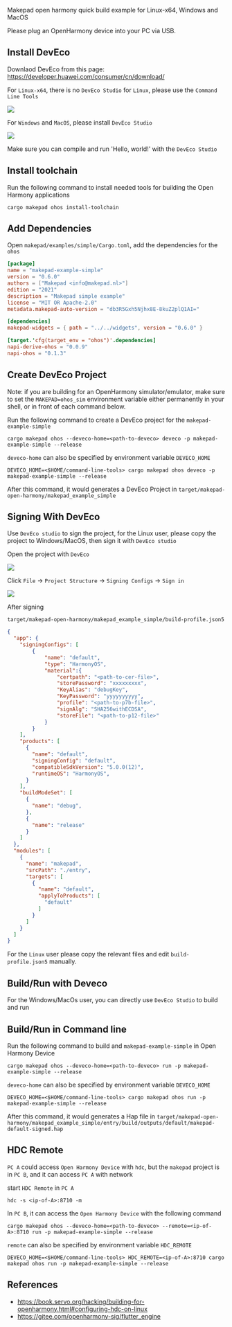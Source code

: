 Makepad open harmony quick build example for Linux-x64, Windows and MacOS

Please plug an OpenHarmony device into your PC via USB.

## Install DevEco
Downlaod DevEco from this page: <https://developer.huawei.com/consumer/cn/download/>

For `Linux-x64`, there is no `DevEco Studio` for `Linux`, please use the `Command Line Tools`

![](./pic/command-line.png)


For `Windows` and `MacOS`, please install `DevEco Studio`

![](./pic/deveco-studio.png)

Make sure you can compile and run 'Hello, world!' with the `DevEco Studio`


## Install toolchain

Run the following command to install needed tools for building the Open Harmony applications

```
cargo makepad ohos install-toolchain
```

## Add Dependencies
Open `makepad/examples/simple/Cargo.toml`, add the dependencies for the `ohos`
```toml
[package]
name = "makepad-example-simple"
version = "0.6.0"
authors = ["Makepad <info@makepad.nl>"]
edition = "2021"
description = "Makepad simple example"
license = "MIT OR Apache-2.0"
metadata.makepad-auto-version = "db3R5Gxh5Njhx8E-8kuZ2plQ1AI="

[dependencies]
makepad-widgets = { path = "../../widgets", version = "0.6.0" }

[target.'cfg(target_env = "ohos")'.dependencies]
napi-derive-ohos = "0.0.9"
napi-ohos = "0.1.3"
```

## Create DevEco Project

Note: if you are building for an OpenHarmony simulator/emulator, make sure to set the `MAKEPAD=ohos_sim` environment variable
either permanently in your shell, or in front of each command below.


Run the following command to create a DevEco project for the `makepad-example-simple`

```
cargo makepad ohos --deveco-home=<path-to-deveco> deveco -p makepad-example-simple --release
```

`deveco-home` can also be specified by environment variable `DEVECO_HOME`
```
DEVECO_HOME=<$HOME/command-line-tools> cargo makepad ohos deveco -p makepad-example-simple --release
```

After this command, it would generates a DevEco Project in `target/makepad-open-harmony/makepad_example_simple`

## Signing With DevEco
Use `DevEco studio` to sign the project, for the Linux user, please copy the project to Windows/MacOS, then sign it with `DevEco studio`

Open the project with `DevEco`

![](./pic/open-prj.png)

Click `File` -> `Project Structure` -> `Signing Configs` -> `Sign in`

![](./pic/signing.png)

After signing

`target/makepad-open-harmony/makepad_example_simple/build-profile.json5`
```json
{
  "app": {
    "signingConfigs": [
        {
            "name": "default",
            "type": "HarmonyOS",
            "material":{
                "certpath": "<path-to-cer-file>",
                "storePassword": "xxxxxxxxx",
                "KeyAlias": "debugKey",
                "KeyPassword": "yyyyyyyyyy",
                "profile": "<path-to-p7b-file>",
                "signAlg": "SHA256withECDSA",
                "storeFile": "<path-to-p12-file>"
            }
        }
    ],
    "products": [
      {
        "name": "default",
        "signingConfig": "default",
        "compatibleSdkVersion": "5.0.0(12)",
        "runtimeOS": "HarmonyOS",
      }
    ],
    "buildModeSet": [
      {
        "name": "debug",
      },
      {
        "name": "release"
      }
    ]
  },
  "modules": [
    {
      "name": "makepad",
      "srcPath": "./entry",
      "targets": [
        {
          "name": "default",
          "applyToProducts": [
            "default"
          ]
        }
      ]
    }
  ]
}
```

For the `Linux` user please copy the relevant files and edit `build-profile.json5` manually.

## Build/Run with Deveco
For the Windows/MacOs user, you can directly use `DevEco Studio`  to build and run

## Build/Run in Command line
Run the following command to build and `makepad-example-simple` in Open Harmony Device

```
cargo makepad ohos --deveco-home=<path-to-deveco> run -p makepad-example-simple --release
```

`deveco-home` can also be specified by environment variable `DEVECO_HOME`
```
DEVECO_HOME=<$HOME/command-line-tools> cargo makepad ohos run -p makepad-example-simple --release
```

After this command, it would generates a Hap file  in `target/makepad-open-harmony/makepad_example_simple/entry/build/outputs/default/makepad-default-signed.hap`


## HDC Remote

`PC A` could access `Open Harmony Device` with `hdc`, but the `makepad` project is in `PC B`, and it can access `PC A` with network

start `HDC Remote` in `PC A`
```
hdc -s <ip-of-A>:8710 -m
```

In `PC B`, it can access the `Open Harmony Device` with the following command
```
cargo makepad ohos --deveco-home=<path-to-deveco> --remote=<ip-of-A>:8710 run -p makepad-example-simple --release
```
`remote` can also be specified by environment variable `HDC_REMOTE`

```
DEVECO_HOME=<$HOME/command-line-tools> HDC_REMOTE=<ip-of-A>:8710 cargo makepad ohos run -p makepad-example-simple --release
```




## References
- <https://book.servo.org/hacking/building-for-openharmony.html#configuring-hdc-on-linux>
- <https://gitee.com/openharmony-sig/flutter_engine>